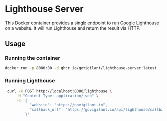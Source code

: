 # Lighthouse Server

This Docker container provides a single endpoint to run Google Lighthouse on a website.
It will run Lighthouse and return the result via HTTP.

## Usage

### Running the container

```bash
docker run -p 8080:80 -d ghcr.io/govigilant/lighthouse-server:latest
```

### Running Lighthouse

```bash
 curl -X POST http://localhost:8080/lighthouse \
     -H "Content-Type: application/json" \
     -d '{
           "website": "https://govigilant.io",
           "callback_url": "https://govigilant.io/api/lighthouse/callback"
         }'
```
